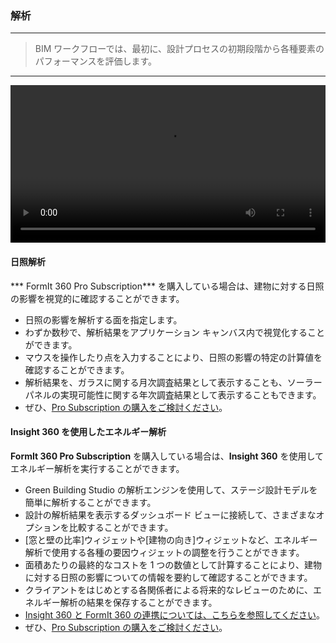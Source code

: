 

### 解析

---

> BIM ワークフローでは、最初に、設計プロセスの初期段階から各種要素のパフォーマンスを評価します。

---
<video width="100%" controls>
  <source src="Videos/Analysis.mp4" type="video/mp4">
</video>

#### 日照解析

*** FormIt 360 Pro Subscription*** を購入している場合は、建物に対する日照の影響を視覚的に確認することができます。

* 日照の影響を解析する面を指定します。
* わずか数秒で、解析結果をアプリケーション キャンバス内で視覚化することができます。
* マウスを操作したり点を入力することにより、日照の影響の特定の計算値を確認することができます。
* 解析結果を、ガラスに関する月次調査結果として表示することも、ソーラー パネルの実現可能性に関する年次調査結果として表示することもできます。
* ぜひ、[Pro Subscription の購入をご検討ください](http://www.autodesk.com/products/formit-360/try-buy)。

#### Insight 360 を使用したエネルギー解析

**FormIt 360 Pro Subscription** を購入している場合は、**Insight 360** を使用してエネルギー解析を実行することができます。

* Green Building Studio の解析エンジンを使用して、ステージ設計モデルを簡単に解析することができます。
* 設計の解析結果を表示するダッシュボード ビューに接続して、さまざまなオプションを比較することができます。
* [窓と壁の比率]ウィジェットや[建物の向き]ウィジェットなど、エネルギー解析で使用する各種の要因ウィジェットの調整を行うことができます。
* 面積あたりの最終的なコストを 1 つの数値として計算することにより、建物に対する日照の影響についての情報を要約して確認することができます。
* クライアントをはじめとする各関係者による将来的なレビューのために、エネルギー解析の結果を保存することができます。
* [Insight 360 と FormIt 360 の連携については、こちらを参照してください](http://autodesk.typepad.com/bpa/2015/05/release-news-formit-360-pro.html)。
* ぜひ、[Pro Subscription の購入をご検討ください](http://www.autodesk.com/products/formit-360/try-buy)。

